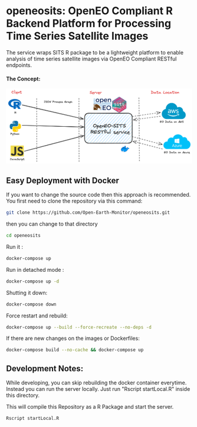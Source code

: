 
# openeosits: OpenEO Compliant R Backend Platform for Processing Time Series Satellite Images

The service wraps SITS R package to be a lightweight platform to enable analysis of time series satellite images via OpenEO Compliant RESTful endpoints. 

####  The Concept:
![](docs/openeosits.png)


## Easy Deployment with Docker
If you want to change the source code then this approach is recommended.
You first need to clone the repository via this command:

```bash
git clone https://github.com/Open-Earth-Monitor/openeosits.git
```

then you can change to that directory

```bash
cd openeosits
```

Run it :

```bash
docker-compose up
```

Run in detached mode :

```bash
docker-compose up -d
```

Shutting it down:

```bash
docker-compose down
```

Force restart  and rebuild:

```bash
docker-compose up --build --force-recreate --no-deps -d
```

If there are new changes on the images or Dockerfiles:
```bash
docker-compose build --no-cache && docker-compose up
```

## Development Notes:
While developing, you can skip rebuilding the docker container everytime. Instead you can run the server locally. Just run "Rscript startLocal.R" inside this directory.

This will compile this Repository as a R Package and start the server.

```bash
Rscript startLocal.R
```